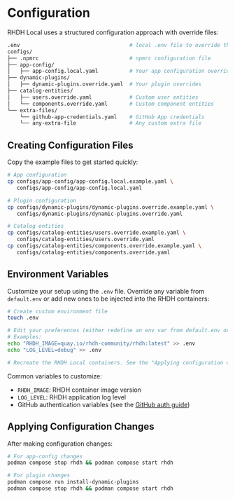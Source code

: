 # Configuration

RHDH Local uses a structured configuration approach with override files:

```bash
.env                                   # local .env file to override the default.env env vars or add new ones
configs/
├── .npmrc                             # npmrc configuration file
├── app-config/
│   ├── app-config.local.yaml          # Your app configuration overrides
├── dynamic-plugins/
│   ├── dynamic-plugins.override.yaml  # Your plugin overrides
├── catalog-entities/
│   ├── users.override.yaml            # Custom user entities
│   └── components.override.yaml       # Custom component entities
└── extra-files/
    └── github-app-credentials.yaml    # GitHub App credentials
    └── any-extra-file                 # Any custom extra file
```

## Creating Configuration Files

Copy the example files to get started quickly:

```bash
# App configuration
cp configs/app-config/app-config.local.example.yaml \
   configs/app-config/app-config.local.yaml

# Plugin configuration  
cp configs/dynamic-plugins/dynamic-plugins.override.example.yaml \
   configs/dynamic-plugins/dynamic-plugins.override.yaml

# Catalog entities
cp configs/catalog-entities/users.override.example.yaml \
   configs/catalog-entities/users.override.yaml
cp configs/catalog-entities/components.override.example.yaml \
   configs/catalog-entities/components.override.yaml
```

## Environment Variables

Customize your setup using the `.env` file. Override any variable from `default.env` or add new ones to be injected into the RHDH containers:

```bash
# Create custom environment file
touch .env

# Edit your preferences (either redefine an env var from default.env or add new ones)
# Examples:
echo "RHDH_IMAGE=quay.io/rhdh-community/rhdh:latest" >> .env
echo "LOG_LEVEL=debug" >> .env

# Recreate the RHDH Local containers. See the "Applying configuration changes" section below
```

Common variables to customize:

- `RHDH_IMAGE`: RHDH container image version
- `LOG_LEVEL`: RHDH application log level
- GitHub authentication variables (see the [GitHub auth guide](./github-auth.md))

## Applying Configuration Changes

After making configuration changes:

```bash
# For app-config changes
podman compose stop rhdh && podman compose start rhdh

# For plugin changes  
podman compose run install-dynamic-plugins
podman compose stop rhdh && podman compose start rhdh
```
